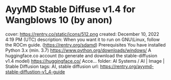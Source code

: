 # AyyMD Stable Diffuse v1.4 for Wangblows 10 (by anon)

cover: https://rentry.co/static/icons/512.png
created: December 10, 2022 4:19 PM (UTC)
description: When you want it to run on GNU\Linux, follow the ROCm guide. (https://rentry.org/sdamd) Prerequisites You have installed Python 3.x (min. 3.7) https://www.python.org/downloads/windows/ A huggingface.co account (to generate and download the stable-diffusion v1.4 model) https://huggingface.co/ Acce...
folder: AI Systems / AI | Image | Stable Diffusion
tags: AI, stable diffusion
url: https://rentry.org/ayymd-stable-diffustion-v1_4-guide